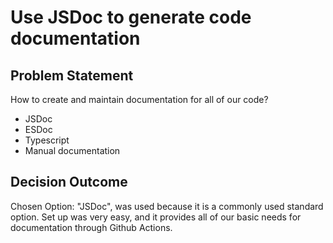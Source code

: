 # Use JSDoc to generate code documentation

## Problem Statement

How to create and maintain documentation for all of our code?

- JSDoc
- ESDoc
- Typescript
- Manual documentation

## Decision Outcome

Chosen Option: "JSDoc", was used because it is a commonly used standard option. Set up was very easy, and it provides all of our basic needs for documentation through Github Actions.
